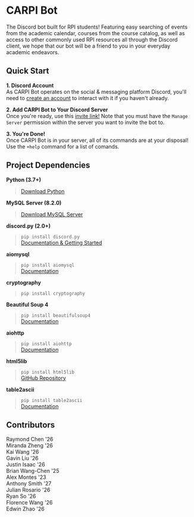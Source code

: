 # CARPI Bot

The Discord bot built for RPI students! Featuring easy searching of events from the academic calendar, courses from the course catalog, as well as access to other commonly used RPI resources all through the Discord client, we hope that our bot will be a friend to you in your everyday academic endeavors.

## Quick Start

**1. Discord Account** \
As CARPI Bot operates on the social & messaging platform Discord, you'll need to [create an account](https://discord.com/ "Click to redirect!") to interact with it if you haven't already.

**2. Add CARPI Bot to Your Discord Server** \
Once you're ready, use this [invite link!](https://discord.com/api/oauth2/authorize?client_id=1067560443444478034&permissions=8&scope=bot "Click to invite CARPI Bot to a server!") Note that you must have the `Manage Server` permission within the server you want to invite the bot to.

**3. You're Done!** \
Once CARPI Bot is in your server, all of its commands are at your disposal! Use the `+help` command for a list of comands.

## Project Dependencies
**Python (3.7+)**
> [Download Python](https://www.python.org "Click to redirect!")

**MySQL Server (8.2.0)**
> [Download MySQL Server](https://dev.mysql.com/downloads/mysql "Click to redirect!")

**discord.py (2.0+)**
> `pip install discord.py` \
> [Documentation & Getting Started](https://discordpy.readthedocs.io/en/latest/index.html "Click to redirect!")

**aiomysql**
> `pip install aiomysql` \
> [Documentation](https://aiomysql.readthedocs.io/en/stable "Click to redirect!")

**cryptography**
> `pip install cryptography`

**Beautiful Soup 4**
> `pip install beautifulsoup4` \
> [Documentation](https://beautiful-soup-4.readthedocs.io/en/latest "Click to redirect!")

**aiohttp**
> `pip install aiohttp` \
> [Documentation](https://docs.aiohttp.org/en/stable "Click to redirect!")

**html5lib**
> `pip install html5lib` \
> [GitHub Repository](https://github.com/html5lib/html5lib-python "Click to redirect!")

**table2ascii**
> `pip install table2ascii` \
> [Documentation](https://table2ascii.readthedocs.io/en/stable "Click to redirect!")

## Contributors

Raymond Chen    '26 \
Miranda Zheng   '26 \
Kai Wang        '26 \
Gavin Liu       '26 \
Justin Isaac    '26 \
Brian Wang-Chen '25 \
Alex Montes     '23 \
Anthony Smith   '27 \
Julian Rosario  '26 \
Ryan So         '26 \
Florence Wang   '26 \
Edwin Zhao      '26
